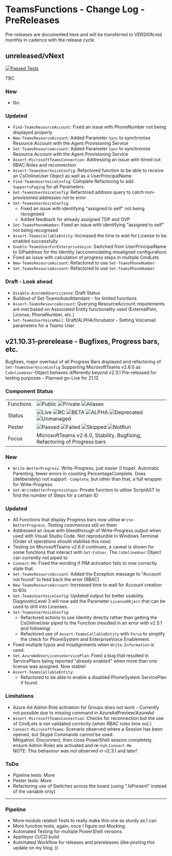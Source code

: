 # TeamsFunctions - Change Log - PreReleases

Pre-releases are documented here and will be transferred to VERSION.md monthly in cadence with the release cycle

## unreleased/vNext

[![Passed Tests](https://img.shields.io/badge/Tests%20Passed-2262-blue.svg)](https://github.com/DEberhardt/TeamsFunctions)

TBC

### New

- tbc

### Updated

- `Find-TeamsResourceAccount`: Fixed an issue with PhoneNumber not being displayed properly
- `New-TeamsResourceAccount`: Added Parameter `Sync` to synchronise Resource Account with the Agent Provisioning Service
- `Set-TeamsResourceAccount`: Added Parameter `Sync` to synchronise Resource Account with the Agent Provisioning Service
- `Assert-MicrosoftTeamsConnection`: Addressing an issue with timed out RBAC Roles and reconnection
- `Assert-TeamsUserVoiceConfig`: Refactored function to be able to receive an CsOnlineUser Object as well as a UserPrincipalName
- `Find-TeamsUserVoiceConfig`: Complete Refactoring to add `SupportsPaging` for all Parameters.
- `Get-TeamsUserVoiceConfig`: Refactored address query to catch non-provisioned addresses not to error
- `Set-TeamsUserVoiceConfig`:
  - Fixed an issue with identifying "assigned to self" not being recognised
  - Added feedback for already assigned TDP and OVP
- `Set-TeamsPhoneNumber`: Fixed an issue with identifying "assigned to self" not being recognised
- `Assert-TeamsCallableEntity`: Increased the time to wait for License to be enabled successfully
- `Enable-TeamsUserForEnterpriseVoice`: Switched from UserPrincipalName to SIPaddress for the Identity (accommodating misaligned configuration)
- Fixed an issue with calculation of progress steps in multiple CmdLets
- `New-TeamsResourceAccount`: Refactored to use `Set-TeamsPhoneNumber`
- `Set-TeamsResourceAccount`: Refactored to use `Set-TeamsPhoneNumber`

### Draft - Look ahead

- `Disable-AzureAdUserLicense`: Draft Status
- Buildout of Set-TeamsAutoAttendant - for limited functions
- `Assert-TeamsResourceAccount`: Querying ResourceAccount requirements are met based on Associated Entity functionality used (ExternalPstn, License, PhoneNumber, etc.)
- `Set-TeamsUserVoiceMail`: Draft/ALPHA/Incubator - Setting Voicemail parameters for a Teams User

## v21.10.31-prerelease - Bugfixes, Progress bars, etc.

Bugfixes, major overhaul of all Progress Bars displayed and refactoring of `Set-TeamsUserVoiceConfig`
Supporting MicrosoftTeams v2.6.0 as `CsOnlineUser`-Object behaves differently beyond v2.3.1
Pre-released for testing purposes - Planned go-Live for 21.12

### Component Status

|           |                                                                                                                                                                                                                                                                                                                                                                   |
| --------- | ----------------------------------------------------------------------------------------------------------------------------------------------------------------------------------------------------------------------------------------------------------------------------------------------------------------------------------------------------------------- |
| Functions | ![Public](https://img.shields.io/badge/Public-107-blue.svg) ![Private](https://img.shields.io/badge/Private-16-grey.svg) ![Aliases](https://img.shields.io/badge/Aliases-55-green.svg)                                                                                                                                                                            |
| Status    | ![Live](https://img.shields.io/badge/Live-94-blue.svg) ![RC](https://img.shields.io/badge/RC-7-green.svg) ![BETA](https://img.shields.io/badge/BETA-0-yellow.svg) ![ALPHA](https://img.shields.io/badge/ALPHA-0-orange.svg) ![Deprecated](https://img.shields.io/badge/Deprecated-0-grey.svg) ![Unmanaged](https://img.shields.io/badge/Unmanaged-6-darkgrey.svg) |
| Pester    | ![Passed](https://img.shields.io/badge/Passed-2239-blue.svg) ![Failed](https://img.shields.io/badge/Failed-0-red.svg) ![Skipped](https://img.shields.io/badge/Skipped-0-yellow.svg) ![NotRun](https://img.shields.io/badge/NotRun-0-grey.svg)                                                                                                                     |
| Focus     | MicrosoftTeams v2.6.0, Stability, Bugfixing, Refactoring of Progress bars                                                                                                                                                                                                                                                                  |

### New

- `Write-BetterProgress`: Write-Progress, just easier (I hope). Automatic Parenting, fewer errors in counting PercentageComplete. Does (deliberately) not support `-Complete`, but other than that, a full wrapper for Write-Progress
- `Get-WriteBetterProgressSteps`: Private function to utilise ScriptAST to find the number of Steps for a certain ID

### Updated

- All Functions that display Progress bars now utilise `Write-BetterProgress`. Testing commences still on them
- Addressed an issue with bleedthrough of Write-Progress output when used with Visual Studio Code. Not reproducible in Windows Terminal (Order of operations should stabilise this now)
- Testing on MicrosoftTeams v2.6.0 continues, a caveat is shown for some functions that interact with `Set-CsUser`. The `CsOnlineUser` Object can currently not piped to
- `Connect-Me`: Fixed the wording if PIM activation fails to now correctly state that.
- `Get-TeamsResourceAccount`: Added the Exception message to "Account not found" to feed back the error (RBAC)
- `New-TeamsResourceAccount`: Increased time to wait for Account creation to 60s
- `Get-TeamsUserVoiceConfig`: Updated output for better usability. DiagnosticLevel 3 will now add the Parameter `LicenseObject` that can be used to drill into Licenses.
- `Set-TeamsUserVoiceConfig`:
  - Refactored actions to use Identity directly rather than getting the CsOnlineUser piped to the Function (resulted in an error with v2.5.1 and following)
  - Refactored use of `Assert-TeamsCallableEntity` with `Force` to simplify the check for PhoneSystem and EnterpriseVoice Enablement.
- Fixed multiple typos and misalignments when `Write-Information` is used.
- `Set-AzureAdUserLicenseServicePlan`: Fixed a bug that resulted in ServicePlans being reported "already enabled" when more than one license was assigned. Now stable!
- `Assert-TeamsCallableEntity`:
  - Refactored to be able to enable a disabled PhoneSystem ServicePlan if found.


### Limitations

- Azure Ad Admin Role activation for Groups does not work - Currently not possible due to missing command in AzureAdPreview/AzureAd
- `Assert-MicrosoftTeamsConnection`: Checks for reconnection but the use of CmdLets is not validated correctly (when RBAC roles time out.)
- `Connect-MicrosoftTeams`: Scenario observed where a Session has been opened, but Skype Commands cannot be used.
<br />Mitigation: Disconnect, then close PowerShell session completely, ensure Admin Roles are activated and re-run `Connect-Me`
<br />NOTE: This behaviour was not observed in v2.3.1 and later!

### ToDo

- Pipeline tests: More
- Pester tests: More
- Refactoring use of Switches across the board (using ".IsPresent" instead of the variable only)

---------------------------------------------

### Pipeline

- More module related Tests to really make this one as sturdy as I can
- More function tests, again, once I figure out Mocking
- Automated Testing for multiple PowerShell versions
- AppVeyor CI/CD build
- Automated Workflow for releases and prereleases (like posting this update on my blog :))

